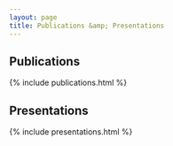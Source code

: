 ```yaml
---
layout: page
title: Publications &amp; Presentations
---
```

Publications
---
{% include publications.html %}


Presentations
---
{% include presentations.html %}
